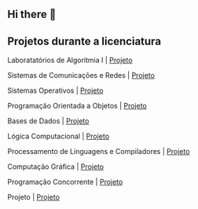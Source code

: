 ## Hi there 👋

## Projetos durante a licenciatura
Laboratatórios de Algoritmia I | [Projeto](https://github.com/RisingFisan/Programacao-Funcional)

Sistemas de Comunicações e Redes | [Projeto](https://github.com/RisingFisan/Tanks-LI1)

Sistemas Operativos | [Projeto](https://github.com/RisingFisan/Programacao-Funcional) 

Programação Orientada a Objetos | [Projeto](https://github.com/RisingFisan/Tanks-LI1)

Bases de Dados | [Projeto](https://github.com/RisingFisan/Tanks-LI1)

Lógica Computacional | [Projeto](https://github.com/RisingFisan/Tanks-LI1)

Processamento de Linguagens e Compiladores | [Projeto](https://github.com/RisingFisan/Tanks-LI1) 

Computação Gráfica | [Projeto](https://github.com/RisingFisan/Tanks-LI1)

Programação Concorrente | [Projeto](https://github.com/RisingFisan/Tanks-LI1)

Projeto | [Projeto](https://github.com/RisingFisan/Tanks-LI1)


